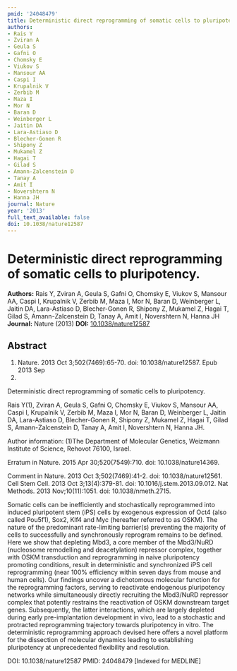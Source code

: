 ```yaml
---
pmid: '24048479'
title: Deterministic direct reprogramming of somatic cells to pluripotency.
authors:
- Rais Y
- Zviran A
- Geula S
- Gafni O
- Chomsky E
- Viukov S
- Mansour AA
- Caspi I
- Krupalnik V
- Zerbib M
- Maza I
- Mor N
- Baran D
- Weinberger L
- Jaitin DA
- Lara-Astiaso D
- Blecher-Gonen R
- Shipony Z
- Mukamel Z
- Hagai T
- Gilad S
- Amann-Zalcenstein D
- Tanay A
- Amit I
- Novershtern N
- Hanna JH
journal: Nature
year: '2013'
full_text_available: false
doi: 10.1038/nature12587
---
```


# Deterministic direct reprogramming of somatic cells to pluripotency.
**Authors:** Rais Y, Zviran A, Geula S, Gafni O, Chomsky E, Viukov S, Mansour AA, Caspi I, Krupalnik V, Zerbib M, Maza I, Mor N, Baran D, Weinberger L, Jaitin DA, Lara-Astiaso D, Blecher-Gonen R, Shipony Z, Mukamel Z, Hagai T, Gilad S, Amann-Zalcenstein D, Tanay A, Amit I, Novershtern N, Hanna JH
**Journal:** Nature (2013)
**DOI:** [10.1038/nature12587](https://doi.org/10.1038/nature12587)

## Abstract

1. Nature. 2013 Oct 3;502(7469):65-70. doi: 10.1038/nature12587. Epub 2013 Sep
18.

Deterministic direct reprogramming of somatic cells to pluripotency.

Rais Y(1), Zviran A, Geula S, Gafni O, Chomsky E, Viukov S, Mansour AA, Caspi I, 
Krupalnik V, Zerbib M, Maza I, Mor N, Baran D, Weinberger L, Jaitin DA, 
Lara-Astiaso D, Blecher-Gonen R, Shipony Z, Mukamel Z, Hagai T, Gilad S, 
Amann-Zalcenstein D, Tanay A, Amit I, Novershtern N, Hanna JH.

Author information:
(1)The Department of Molecular Genetics, Weizmann Institute of Science, Rehovot 
76100, Israel.

Erratum in
    Nature. 2015 Apr 30;520(7549):710. doi: 10.1038/nature14369.

Comment in
    Nature. 2013 Oct 3;502(7469):41-2. doi: 10.1038/nature12561.
    Cell Stem Cell. 2013 Oct 3;13(4):379-81. doi: 10.1016/j.stem.2013.09.012.
    Nat Methods. 2013 Nov;10(11):1051. doi: 10.1038/nmeth.2715.

Somatic cells can be inefficiently and stochastically reprogrammed into induced 
pluripotent stem (iPS) cells by exogenous expression of Oct4 (also called 
Pou5f1), Sox2, Klf4 and Myc (hereafter referred to as OSKM). The nature of the 
predominant rate-limiting barrier(s) preventing the majority of cells to 
successfully and synchronously reprogram remains to be defined. Here we show 
that depleting Mbd3, a core member of the Mbd3/NuRD (nucleosome remodelling and 
deacetylation) repressor complex, together with OSKM transduction and 
reprogramming in naive pluripotency promoting conditions, result in 
deterministic and synchronized iPS cell reprogramming (near 100% efficiency 
within seven days from mouse and human cells). Our findings uncover a 
dichotomous molecular function for the reprogramming factors, serving to 
reactivate endogenous pluripotency networks while simultaneously directly 
recruiting the Mbd3/NuRD repressor complex that potently restrains the 
reactivation of OSKM downstream target genes. Subsequently, the latter 
interactions, which are largely depleted during early pre-implantation 
development in vivo, lead to a stochastic and protracted reprogramming 
trajectory towards pluripotency in vitro. The deterministic reprogramming 
approach devised here offers a novel platform for the dissection of molecular 
dynamics leading to establishing pluripotency at unprecedented flexibility and 
resolution.

DOI: 10.1038/nature12587
PMID: 24048479 [Indexed for MEDLINE]
